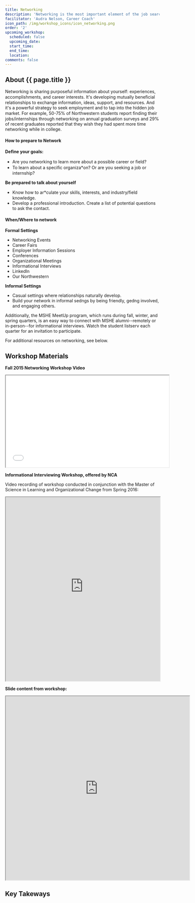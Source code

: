 ```yaml
---
title: Networking
description: 'Networking is the most important element of the job search process in higher education. MSHE staff and faculty, internship supervisor(s), and even your peers can help to connect you with people. MSHE has a powerful alumni network and connections with higher education professionals that can help you to discover what types of positions and institutions are the best fit for you, find a job, and continue to progress in your career.'
facilitator: 'Audra Nelson, Career Coach'
icon_path: /img/workshop_icons/icon_networking.png
order: '2'
upcoming_workshop:
  scheduled: false
  upcoming_date:
  start_time:
  end_time:
  location:
comments: false
---
```


## About {{ page.title }}

Networking is sharing purposeful information about yourself: experiences, accomplishments, and career interests. It's developing mutually beneﬁcial relationships to exchange information, ideas, support, and resources. And it's a powerful strategy to seek employment and to tap into the hidden job market. For example, 50-75% of Northwestern students report ﬁnding their jobs/internships through networking on annual graduation surveys and 29% of recent graduates reported that they wish they had spent more time networking while in college.

#### How to prepare to Network

**Deﬁne your goals:**

* Are you networking to learn more about a possible career or ﬁeld?
* To learn about a speciﬁc organiza*on? Or are you seeking a job or internship?

**Be prepared to talk about yourself**

* Know how to ar*culate your skills, interests, and industry/ﬁeld knowledge.
* Develop a professional introduction. Create a list of potential questions to ask the contact.

#### When/Where to network

**Formal Settings**

* Networking Events 
* Career Fairs 
* Employer Information Sessions 
* Conferences 
* Organizational Meetings
* Informational Interviews 
* LinkedIn 
* Our Northwestern

**Informal Settings**

* Casual settings where relationships naturally develop. 
* Build your network in informal sedngs by being friendly, gedng involved, and engaging others.

Additionally, the MSHE MeetUp program, which runs during fall, winter, and spring quarters, is an easy way to connect with MSHE alumni--remotely or in-person--for informational interviews. Watch the student listserv each quarter for an invitation to participate.

For additional resources on networking, see below.

## Workshop Materials

**Fall 2015 Networking Workshop Video**

<iframe class="wistia_embed" src="//fast.wistia.net/embed/iframe/62c65otwyw" width="533" height="300" name="wistia_embed" allowfullscreen="allowfullscreen" webkitallowfullscreen="webkitallowfullscreen" mozallowfullscreen="mozallowfullscreen"></iframe>

**Informational Interviewing Workshop, offered by NCA**

Video recording of workshop conducted in conjunction with the Master of Science in Learning and Organizational Change from Spring 2016:

<iframe src="https://nwuniversity.adobeconnect.com/p3uau8y1ux3/" width="100%" height="600"></iframe>

**Slide content from workshop:**

<iframe src="https://app.box.com/embed/preview/l4f681r68otlc5ik8zv1kltbmkkz6wz4?theme=dark" width="600" height="600" allowfullscreen="allowfullscreen" webkitallowfullscreen="webkitallowfullscreen"></iframe>

## Key Takeways

